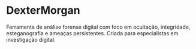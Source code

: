 # DexterMorgan
Ferramenta de análise forense digital com foco em ocultação, integridade, esteganografia e ameaças persistentes. Criada para especialistas em investigação digital.
